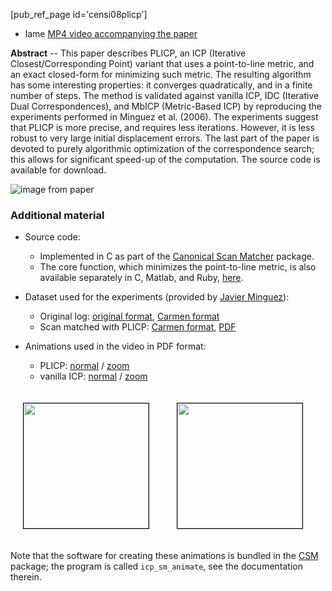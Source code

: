 <!-- ---
title: An ICP variant using a point-to-line metric
Subject_short: PlICP�
PURL: https://purl.org/censi/2007/plicp
Date: 2007-08-22
inMenu: true
orderInfo: -8
description: "PLICP is an ICP variant that uses a point-to-line metric, and a closed-form for minimizing it. The resulting algorithm has some interesting properties: it converges quadratically, and in a finite number of steps. "
-->

[pub_ref_page id='censi08plicp']

* lame [MP4 video accompanying the paper][video-draft] 

**Abstract** -- This paper describes PLICP, an  ICP (Iterative
 Closest/Corresponding Point) variant that uses a
 point-to-line metric, and an exact closed-form for
 minimizing such metric. The resulting algorithm has some
 interesting properties: it converges quadratically, and in
 a finite number of steps. The method is validated against
 vanilla ICP, IDC (Iterative Dual Correspondences), and
 MbICP (Metric-Based ICP) by reproducing the experiments
 performed in Minguez et al. (2006). The experiments suggest
 that PLICP is more precise, and requires less iterations.
 However, it is less robust to very large initial
 displacement errors. The last part of the paper is devoted
 to purely algorithmic optimization of the correspondence
 search; this allows for significant speed-up of the
 computation. The source code is available for download.


![image from paper](https://censi.science/pub/research/2007-plicp/paper_plicp.png)


### Additional material ###

- Source code: 
   - Implemented in C as part of the [Canonical Scan Matcher][csm] package.
   - The core function, which minimizes the point-to-line metric, is also available separately in C, Matlab, and Ruby, [here][gpc].
  
- Dataset used for the experiments (provided by [Javier Minguez][javier]):
   - Original log: [original format](https://censi.science/pub/research/2007-plicp/laserazosSM3.off.gz), [Carmen format](https://censi.science/pub/research/2007-plicp/laserazosSM3.log.gz) 
   - Scan matched with PLICP: [Carmen format](https://censi.science/pub/research/2007-plicp/laserazosSM3-sm.log.gz), [PDF](https://censi.science/pub/research/2007-plicp/laserazosSM3-sm.log.pdf)

- Animations used in the video in PDF format:
  - PLICP: [normal](https://censi.science/pub/research/2007-plicp/sm_plicp_normal.pdf) / [zoom](https://censi.science/pub/research/2007-plicp/sm_plicp_zoom.pdf)
  - vanilla ICP: [normal](https://censi.science/pub/research/2007-plicp/sm_icp_normal.pdf) / [zoom](https://censi.science/pub/research/2007-plicp/sm_icp_zoom.pdf)

<style type='text/css'>
.anim {
  width:200px; border:solid 1px black; margin: 20px;
}
</style>

<img class='anim' src='https://censi.science/pub/research/2007-plicp/sm_plicp_zoom_crop.gif'/>
<img class='anim' src='https://censi.science/pub/research/2007-plicp/sm_icp_zoom_crop.gif'/>


Note that the software for creating these animations is bundled in 
the [CSM][csm] package; the program is called `icp_sm_animate`, see
the documentation therein.


[pdf-draft]: https://censi.science/pub/research/2008-icra-plicp-draft.pdf
[pdf-final]: https://censi.science/pub/research/2008-icra-plicp.pdf
[video-draft]: https://censi.science/pub/research/2008-icra-plicp-video.mp4

[gpc]: https://purl.org/censi/2007/gpc
[csm]: https://purl.org/censi/2007/csm
[javier]: http://webdiis.unizar.es/~jminguez/